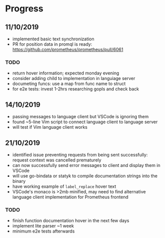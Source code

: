 # Progress

## 11/10/2019

* implemented basic text synchronization
* PR for position data in promql is ready: https://github.com/prometheus/prometheus/pull/6061

### TODO

* return hover information; expected monday evening
* consider adding child to implementation in languiage server
* documeting funcs: use a map from func name to struct
* for e2e tests: invest 1-2hrs researching gopls and check back

## 14/10/2019

* passing messages to language client but VSCode is ignoring them
* found ~5-line Vim script to connect language client to language server
* will test if Vim language client works

## 21/10/2019

* identified issue preventing requests from being sent successfully: request context was cancelled prematurely
* can now successfully send error messages to client and display them in VSCode
* will use go-bindata or statyk to compile documentation strings into the binary
* have working example of `label_replace` hover text
* VSCode's monaco is >2mb minified, may need to find alternative language client implementation for Prometheus frontend

### TODO

* finish function documentation hover in the next few days
* implement lite parser ~1 week
* minimum e2e tests afterwards
